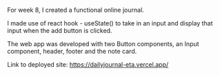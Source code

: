 For week 8, I created a functional online journal.

I made use of react hook - useState() to take in an input and display that input when the add button is clicked.


The web app was developed with two Button components, an Input component, header, footer and the note card.

Link to deployed site: https://dailyjournal-eta.vercel.app/